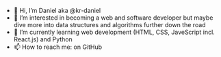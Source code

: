 - 👋 Hi, I’m Daniel aka @kr-daniel
- 👀 I’m interested in becoming a web and software developer but maybe dive more into data structures and algorithms further down the road
- 🌱 I’m currently learning web development (HTML, CSS, JaveScript incl. React.js) and Python
- 📫 How to reach me: on GitHub


<!---
kr-daniel/kr-daniel is a ✨ special ✨ repository because its `README.md` (this file) appears on your GitHub profile.
You can click the Preview link to take a look at your changes.
--->
